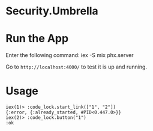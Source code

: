 # Security.Umbrella

# Run the App
Enter the following command:
    iex -S mix phx.server

Go to `http://localhost:4000/` to test it is up and running.


# Usage
    iex(1)> :code_lock.start_link(["1", "2"])
    {:error, {:already_started, #PID<0.447.0>}}
    iex(2)> :code_lock.button("1")
    :ok